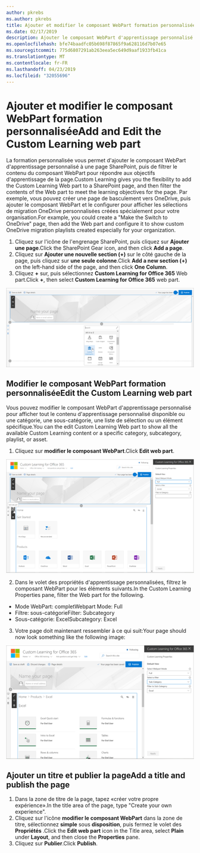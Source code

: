 ```yaml
---
author: pkrebs
ms.author: pkrebs
title: Ajouter et modifier le composant WebPart formation personnalisée
ms.date: 02/17/2019
description: Ajouter le composant WebPart d'apprentissage personnalisé à une page SharePoint
ms.openlocfilehash: bfe74baadfc05b698f87865f9a628116d7b07e65
ms.sourcegitcommit: 775d6807291ab263eea5ec649d9aaf1933fb41ca
ms.translationtype: MT
ms.contentlocale: fr-FR
ms.lasthandoff: 04/23/2019
ms.locfileid: "32055696"
---
```

# <a name="add-and-edit-the-custom-learning-web-part"></a><span data-ttu-id="9f0ab-103">Ajouter et modifier le composant WebPart formation personnalisée</span><span class="sxs-lookup"><span data-stu-id="9f0ab-103">Add and Edit the Custom Learning web part</span></span>

<span data-ttu-id="9f0ab-104">La formation personnalisée vous permet d'ajouter le composant WebPart d'apprentissage personnalisé à une page SharePoint, puis de filtrer le contenu du composant WebPart pour répondre aux objectifs d'apprentissage de la page.</span><span class="sxs-lookup"><span data-stu-id="9f0ab-104">Custom Learning gives you the flexibility to add the Custom Learning Web part to a SharePoint page, and then filter the contents of the Web part to meet the learning objectives for the page.</span></span> <span data-ttu-id="9f0ab-105">Par exemple, vous pouvez créer une page de basculement vers OneDrive, puis ajouter le composant WebPart et le configurer pour afficher les sélections de migration OneDrive personnalisées créées spécialement pour votre organisation.</span><span class="sxs-lookup"><span data-stu-id="9f0ab-105">For example, you could create a "Make the Switch to OneDrive" page, then add the Web part and configure it to show custom OneDrive migration playlists created especially for your organization.</span></span>

1.  <span data-ttu-id="9f0ab-106">Cliquez sur l'icône de l'engrenage SharePoint, puis cliquez sur **Ajouter une page**.</span><span class="sxs-lookup"><span data-stu-id="9f0ab-106">Click the SharePoint Gear icon, and then click **Add a page**.</span></span>
2.  <span data-ttu-id="9f0ab-107">Cliquez sur **Ajouter une nouvelle section (+)** sur le côté gauche de la page, puis cliquez sur **une seule colonne**.</span><span class="sxs-lookup"><span data-stu-id="9f0ab-107">Click **Add a new section (+)** on the left-hand side of the page, and then click **One Column**.</span></span>
3.  <span data-ttu-id="9f0ab-108">Cliquez **+** sur, puis sélectionnez **Custom Learning for Office 365** Web part.</span><span class="sxs-lookup"><span data-stu-id="9f0ab-108">Click **+**, then select **Custom Learning for Office 365** web part.</span></span> 

![CG-webpartadd. png](media/cg-webpartadd.png)

## <a name="edit-the-custom-learning-web-part"></a><span data-ttu-id="9f0ab-110">Modifier le composant WebPart formation personnalisée</span><span class="sxs-lookup"><span data-stu-id="9f0ab-110">Edit the Custom Learning web part</span></span>
<span data-ttu-id="9f0ab-111">Vous pouvez modifier le composant WebPart d'apprentissage personnalisé pour afficher tout le contenu d'apprentissage personnalisé disponible ou une catégorie, une sous-catégorie, une liste de sélection ou un élément spécifique.</span><span class="sxs-lookup"><span data-stu-id="9f0ab-111">You can the edit Custom Learning Web part to show all the available Custom Learning content or a specific category, subcategory, playlist, or asset.</span></span> 

1.  <span data-ttu-id="9f0ab-112">Cliquez sur **modifier le composant WebPart**.</span><span class="sxs-lookup"><span data-stu-id="9f0ab-112">Click **Edit web part**.</span></span>

![CG-webpartedit. png](media/cg-webpartedit.png)

2. <span data-ttu-id="9f0ab-114">Dans le volet des propriétés d'apprentissage personnalisées, filtrez le composant WebPart pour les éléments suivants.</span><span class="sxs-lookup"><span data-stu-id="9f0ab-114">In the Custom Learning Properties pane, filter the Web part for the following.</span></span> 

- <span data-ttu-id="9f0ab-115">Mode WebPart: complet</span><span class="sxs-lookup"><span data-stu-id="9f0ab-115">Webpart Mode: Full</span></span>
- <span data-ttu-id="9f0ab-116">Filtre: sous-catégorie</span><span class="sxs-lookup"><span data-stu-id="9f0ab-116">Filter: Subcategory</span></span>
- <span data-ttu-id="9f0ab-117">Sous-catégorie: Excel</span><span class="sxs-lookup"><span data-stu-id="9f0ab-117">Subcategory: Excel</span></span>

3. <span data-ttu-id="9f0ab-118">Votre page doit maintenant ressembler à ce qui suit:</span><span class="sxs-lookup"><span data-stu-id="9f0ab-118">Your page should now look something like the following image:</span></span> 

![CG-webpartfilter. png](media/cg-webpartfilter.png)

## <a name="add-a-title-and-publish-the-page"></a><span data-ttu-id="9f0ab-120">Ajouter un titre et publier la page</span><span class="sxs-lookup"><span data-stu-id="9f0ab-120">Add a title and publish the page</span></span>
1. <span data-ttu-id="9f0ab-121">Dans la zone de titre de la page, tapez «créer votre propre expérience».</span><span class="sxs-lookup"><span data-stu-id="9f0ab-121">In the title area of the page, type "Create your own experience".</span></span>
2. <span data-ttu-id="9f0ab-122">Cliquez sur l'icône **modifier le composant WebPart** dans la zone de titre, sélectionnez **simple** sous **disposition**, puis fermez le volet des **Propriétés** .</span><span class="sxs-lookup"><span data-stu-id="9f0ab-122">Click the **Edit web part** icon in the Title area, select **Plain** under **Layout**, and then close the **Properties** pane.</span></span>
3. <span data-ttu-id="9f0ab-123">Cliquez sur **Publier**.</span><span class="sxs-lookup"><span data-stu-id="9f0ab-123">Click **Publish**.</span></span>
